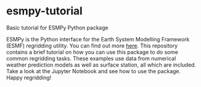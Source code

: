 # esmpy-tutorial
Basic tutorial for ESMPy Python package

ESMPy is the Python interface for the Earth System Modelling Framework (ESMF) regridding utility. You can find out more [here](https://www.earthsystemcog.org/projects/esmpy/). This repository contains a brief tutorial on how you can use this package to do some common regridding tasks. These examples use data from numerical weather prediction models as well as surface station, all which are included. Take a look at the Jupyter Notebook and see how to use the package. Happy regridding!
